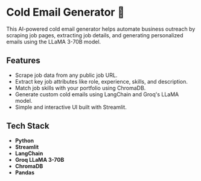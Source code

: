 # Cold Email Generator 📧

This AI-powered cold email generator helps automate business outreach by scraping job pages, extracting job details, and generating personalized emails using the LLaMA 3-70B model.

## Features

- Scrape job data from any public job URL.
- Extract key job attributes like role, experience, skills, and description.
- Match job skills with your portfolio using ChromaDB.
- Generate custom cold emails using LangChain and Groq's LLaMA model.
- Simple and interactive UI built with Streamlit.

## Tech Stack

- **Python**
- **Streamlit**
- **LangChain**
- **Groq LLaMA 3-70B**
- **ChromaDB**
- **Pandas**

